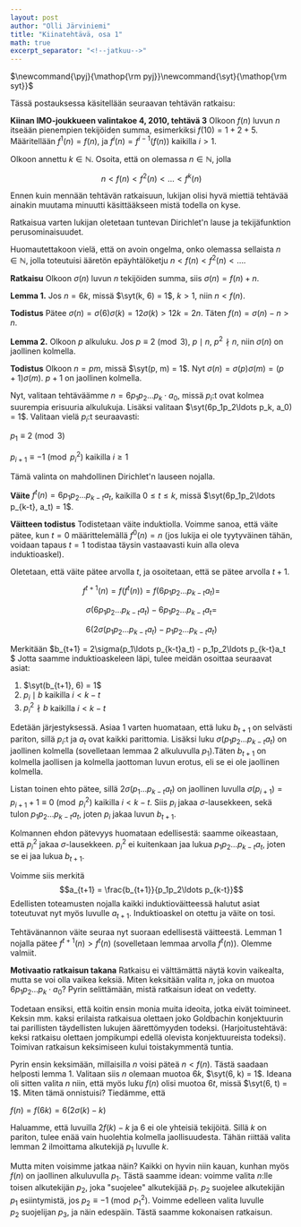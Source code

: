 ```yaml
---
layout: post
author: "Olli Järviniemi"
title: "Kiinatehtävä, osa 1"
math: true
excerpt_separator: "<!--jatkuu-->"
---
```


<div class="hidden">
$\newcommand{\pyj}{\mathop{\rm pyj}}\newcommand{\syt}{\mathop{\rm syt}}$
</div>

Tässä postauksessa käsitellään seuraavan tehtävän ratkaisu:

**Kiinan IMO-joukkueen valintakoe 4, 2010, tehtävä 3**
Olkoon $f(n)$ luvun $n$ itseään pienempien tekijöiden summa, esimerkiksi $f(10) = 1 + 2 + 5$. Määritellään $f^1(n) = f(n)$, ja $f^i(n) = f^{i-1}(f(n))$ kaikilla $i > 1$.

Olkoon annettu $k \in \mathbb{N}$. Osoita, että on olemassa $n \in \mathbb{N}$, jolla

$$n < f(n) < f^2(n) < \ldots < f^k(n) $$

<!--jatkuu-->

Ennen kuin mennään tehtävän ratkaisuun, lukijan olisi hyvä miettiä tehtävää ainakin muutama minuutti käsittääkseen mistä todella on kyse.

Ratkaisua varten lukijan oletetaan tuntevan Dirichlet'n lause ja tekijäfunktion perusominaisuudet.

Huomautettakoon vielä, että on avoin ongelma, onko olemassa sellaista $n \in \mathbb{N}$, jolla toteutuisi ääretön epäyhtälöketju $n < f(n) < f^2(n) < \ldots$.

**Ratkaisu**
Olkoon $\sigma(n)$ luvun $n$ tekijöiden summa, siis $\sigma(n) = f(n) + n$.

**Lemma 1.**
Jos $n = 6k$, missä $\syt(k, 6) = 1$, $k > 1$, niin $n < f(n)$.

**Todistus**
Pätee $\sigma(n) = \sigma(6) \sigma(k) = 12\sigma(k) > 12k = 2n$. Täten $f(n) = \sigma(n) - n > n$.

**Lemma 2.**
Olkoon $p$ alkuluku. Jos $p \equiv 2 \pmod{3}$, $p \mid n$, $p^2 \nmid n$, niin $\sigma(n)$ on jaollinen kolmella.

**Todistus**
Olkoon $n = pm$, missä $\syt(p, m) = 1$. Nyt $\sigma(n) = \sigma(p)\sigma(m) = (p+1)\sigma(m)$. $p + 1$ on jaollinen kolmella.


Nyt, valitaan tehtäväämme $n = 6p_1p_2 \ldots p_k \cdot a_0$, missä $p_i$:t ovat kolmea suurempia erisuuria alkulukuja. Lisäksi valitaan $\syt(6p_1p_2\ldots p_k, a_0) = 1$. Valitaan vielä $p_i$:t seuraavasti:

$p_1 \equiv 2 \pmod{3}$

$p_{i+1} \equiv -1 \pmod{p_i^2}$ kaikilla $i \ge 1$

Tämä valinta on mahdollinen Dirichlet'n lauseen nojalla.

**Väite**
$f^t(n) = 6p_1p_2\ldots p_{k-t}a_t$, kaikilla $0 \le t \le k$, missä $\syt(6p_1p_2\ldots p_{k-t}, a_t) = 1$.

**Väitteen todistus**
Todistetaan väite induktiolla. Voimme sanoa, että väite pätee, kun $t = 0$ määrittelemällä $f^0(n) = n$ (jos lukija ei ole tyytyväinen tähän, voidaan tapaus $t = 1$ todistaa täysin vastaavasti kuin alla oleva induktioaskel).

Oletetaan, että väite pätee arvolla $t$, ja osoitetaan, että se pätee arvolla $t+1$.

$$f^{t+1}(n) = f(f^{t}(n)) = f(6p_1p_2\ldots p_{k-t}a_t) = $$

$$ \sigma(6p_1p_2 \ldots p_{k-t}a_t) - 6p_1p_2\ldots p_{k-t}a_t = $$

$$ 6(2\sigma(p_1p_2 \ldots p_{k-t}a_t) - p_1p_2\ldots p_{k-t}a_t)$$

Merkitään $b_{t+1} = 2\sigma(p_1\ldots p_{k-t}a_t) - p_1p_2\ldots p_{k-t}a_t $
Jotta saamme induktioaskeleen läpi, tulee meidän osoittaa seuraavat asiat:

  1. $\syt(b_{t+1}, 6) = 1$
  2. $p_i \mid b$ kaikilla $i < k - t$
  3. $p_i^2 \nmid b$ kaikilla $i < k - t$

Edetään järjestyksessä. Asiaa 1 varten huomataan, että luku $b_{t+1}$ on selvästi pariton, sillä $p_i$:t ja $a_t$ ovat kaikki parittomia. Lisäksi luku $\sigma(p_1p_2\ldots p_{k-t}a_t)$ on jaollinen kolmella (sovelletaan lemmaa 2 alkuluvulla $p_1$).Täten $b_{t+1}$ on kolmella jaollisen ja kolmella jaottoman luvun erotus, eli se ei ole jaollinen kolmella.

Listan toinen ehto pätee, sillä $2\sigma(p_1\ldots p_{k-t}a_t)$ on jaollinen luvulla $\sigma(p_{i+1}) = p_{i+1} + 1 \equiv 0 \pmod {p_i^2}$ kaikilla $i < k - t$. Siis $p_i$ jakaa $\sigma$-lausekkeen, sekä tulon $p_1p_2\ldots p_{k-t}a_t$, joten $p_i$ jakaa luvun $b_{t+1}$.

Kolmannen ehdon pätevyys huomataan edellisestä: saamme oikeastaan, että $p_i^2$ jakaa $\sigma$-lausekkeen. $p_i^2$ ei kuitenkaan jaa lukua $p_1p_2\ldots p_{k-t}a_t$, joten se ei jaa lukua $b_{t+1}$.

Voimme siis merkitä
$$a_{t+1} = \frac{b_{t+1}}{p_1p_2\ldots p_{k-t}}$$
Edellisten toteamusten nojalla kaikki induktioväitteessä halutut asiat toteutuvat nyt myös luvulle $a_{t+1}$. Induktioaskel on otettu ja väite on tosi.


Tehtävänannon väite seuraa nyt suoraan edellisestä väitteestä. Lemman 1 nojalla pätee $f^{t+1}(n) > f^t(n)$ (sovelletaan lemmaa arvolla $f^t(n)$). Olemme valmiit.

**Motivaatio ratkaisun takana**
Ratkaisu ei välttämättä näytä kovin vaikealta, mutta se voi olla vaikea keksiä. Miten keksitään valita $n$, joka on muotoa $6p_1p_2\ldots p_k \cdot a_0$? Pyrin selittämään, mistä ratkaisun ideat on vedetty.

Todetaan ensiksi, että koitin ensin monia muita ideoita, jotka eivät toimineet. Keksin mm. kaksi erilaista ratkaisua olettaen joko Goldbachin konjektuurin tai parillisten täydellisten lukujen äärettömyyden todeksi. (Harjoitustehtävä: keksi ratkaisu olettaen jompikumpi edellä olevista konjektuureista todeksi). Toimivan ratkaisun keksimiseen kului toistakymmentä tuntia.

Pyrin ensin keksimään, millaisilla $n$ voisi päteä $n < f(n)$. Tästä saadaan helposti lemma 1. Valitaan siis $n$ olemaan muotoa $6k$, $\syt(6, k) = 1$. Ideana oli sitten valita $n$ niin, että myös luku $f(n)$ olisi muotoa $6t$, missä $\syt(6, t) = 1$. Miten tämä onnistuisi? Tiedämme, että

$f(n) = f(6k) = 6(2\sigma(k) - k)$

Haluamme, että luvuilla $2f(k) - k$ ja $6$ ei ole yhteisiä tekijöitä. Sillä $k$ on pariton, tulee enää vain huolehtia kolmella jaollisuudesta. Tähän riittää valita lemman 2 ilmoittama alkutekijä $p_1$ luvulle $k$.

Mutta miten voisimme jatkaa näin? Kaikki on hyvin niin kauan, kunhan myös $f(n)$ on jaollinen alkuluvulla $p_1$. Tästä saamme idean: voimme valita $n$:lle toisen alkutekijän $p_2$, joka "suojelee" alkutekijää $p_1$. $p_2$ suojelee alkutekijän $p_1$ esiintymistä, jos $p_2 \equiv -1 \pmod{p_1^2}$. Voimme edelleen valita luvulle $p_2$ suojelijan $p_3$, ja näin edespäin. Tästä saamme kokonaisen ratkaisun.

